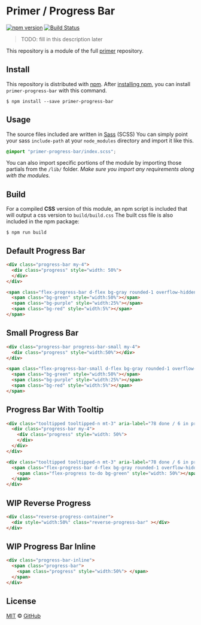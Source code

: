 # Primer / Progress Bar

[![npm version](https://img.shields.io/npm/v/primer-progress-bar.svg)](https://www.npmjs.org/package/primer-progress-bar)
[![Build Status](https://travis-ci.org/primer/primer.svg?branch=master)](https://travis-ci.org/primer/primer)

> TODO: fill in this description later

This repository is a module of the full [primer][primer] repository.

## Install

This repository is distributed with [npm]. After [installing npm][install-npm], you can install `primer-progress-bar` with this command.

```
$ npm install --save primer-progress-bar
```

## Usage

The source files included are written in [Sass][sass] (SCSS) You can simply point your sass `include-path` at your `node_modules` directory and import it like this.

```scss
@import "primer-progress-bar/index.scss";
```

You can also import specific portions of the module by importing those partials from the `/lib/` folder. _Make sure you import any requirements along with the modules._

## Build

For a compiled **CSS** version of this module, an npm script is included that will output a css version to `build/build.css` The built css file is also included in the npm package:

```
$ npm run build
```

## Default Progress Bar

<!-- %docs
title: Progress Bar
status: Experimental
-->

```html
<div class="progress-bar my-4">
  <div class="progress" style="width: 50%">
  </div>
</div>

<span class="flex-progress-bar d-flex bg-gray rounded-1 overflow-hidden">
  <span class="bg-green" style="width:50%"></span>
  <span class="bg-purple" style="width:25%"></span>
  <span class="bg-red" style="width:5%"></span>
</span>
```

<!-- %enddocs -->

## Small Progress Bar

<!-- %docs
title: Progress Bar Small
status: Experimental
-->

```html
<div class="progress-bar progress-bar-small my-4">
  <div class="progress" style="width:50%"></div>
</div>

<span class="flex-progress-bar-small d-flex bg-gray rounded-1 overflow-hidden">
  <span class="bg-green" style="width:50%"></span>
  <span class="bg-purple" style="width:25%"></span>
  <span class="bg-red" style="width:5%"></span>
</span>
```

## Progress Bar With Tooltip

<!-- %docs
title: Progress Bar with Tooltip
status: Experimental
-->

```html
<div class="tooltipped tooltipped-n mt-3" aria-label="78 done / 6 in progress / 2 to do">
  <div class="progress-bar my-4">
    <div class="progress" style="width: 50%">
    </div>
  </div>
</div>

<div class="tooltipped tooltipped-n mt-3" aria-label="78 done / 6 in progress / 2 to do">
  <span class="flex-progress-bar d-flex bg-gray rounded-1 overflow-hidden">
    <span class="flex-progress to-do bg-green" style="width: 50%"></span>
  </span>
</div>

```

## WIP Reverse Progress

<!-- %docs
title: Progress Bar Reverse
status: Experimental
-->

```html
<div class="reverse-progress-container">
  <div style="width:50%" class="reverse-progress-bar" ></div>
</div>
```

<!-- %enddocs -->

## WIP Progress Bar Inline

<!-- %docs
title: Progress Bar Inline
status: Experimental
-->

```html
<div class="progress-bar-inline">
  <span class="progress-bar">
    <span class="progress" style="width:50%"> </span>
  </span>
</div>
```

<!-- %enddocs -->

## License

[MIT](./LICENSE) &copy; [GitHub](https://github.com/)

[primer]: https://github.com/primer/primer
[docs]: http://primer.github.io/
[npm]: https://www.npmjs.com/
[install-npm]: https://docs.npmjs.com/getting-started/installing-node
[sass]: http://sass-lang.com/
